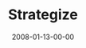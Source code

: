 ---
layout: message
category: message
series: "The Drive"
title: "Strategize"
date: 2008-01-13-00-00
message_id: 475
audio: "http://s3.amazonaws.com/crossroads-media/message/audio/The_Drive_02_Evaluate_01-13-08_Brian_Wells.mp3"
audio-duration: "43:17"
explicit: false
---